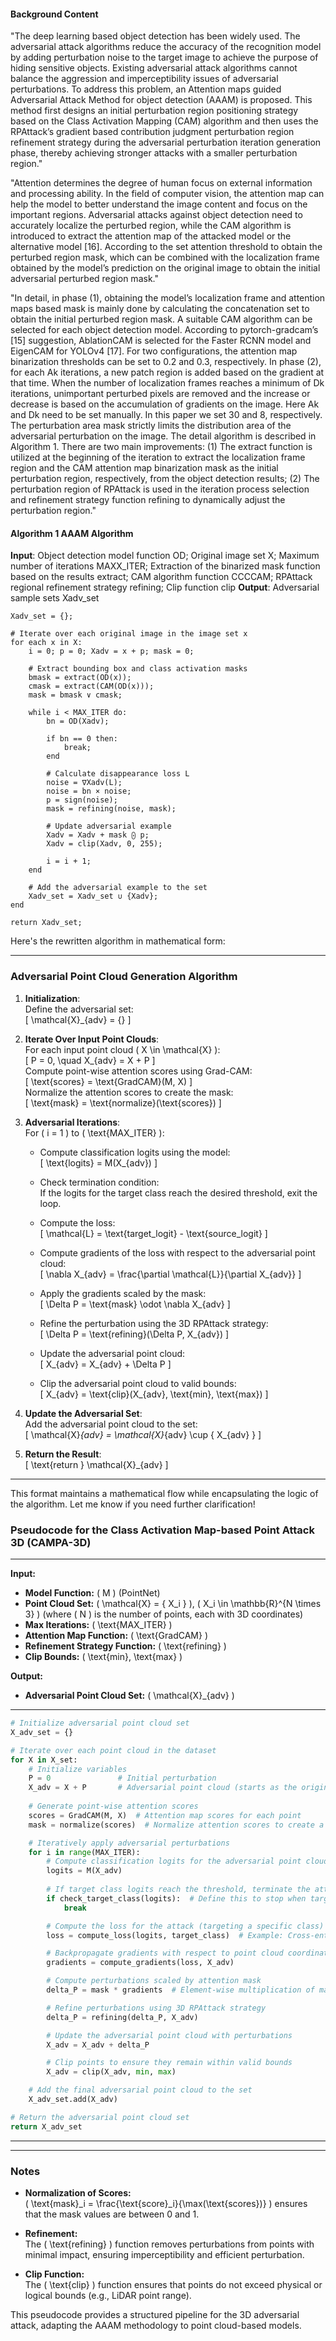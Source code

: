 #### Background Content

"The deep learning based object detection has been widely used. The adversarial attack algorithms reduce the accuracy of the recognition model by adding perturbation noise to the target image to achieve the purpose of hiding sensitive objects. Existing adversarial attack algorithms cannot balance the aggression and imperceptibility issues of adversarial perturbations. To address this problem, an Attention maps guided Adversarial Attack Method for object detection (AAAM) is proposed. This method first designs an initial perturbation region positioning strategy based on the Class Activation Mapping (CAM) algorithm and then uses the RPAttack’s gradient based contribution judgment perturbation region refinement strategy during the adversarial perturbation iteration generation phase, thereby achieving stronger attacks with a smaller perturbation region."

"Attention determines the degree of human focus on external information and processing ability. In the field of computer vision, the attention map can help the model to better understand the image content and focus on the important regions. Adversarial attacks against object detection need to accurately localize the perturbed region, while the CAM algorithm is introduced to extract the attention map of the attacked model or the alternative model [16]. According to the set attention threshold to obtain the perturbed region mask, which can be combined with the localization frame obtained by the model’s prediction on the original image to obtain the initial adversarial perturbed region mask."

"In detail, in phase (1), obtaining the model’s localization frame and attention maps based mask is mainly done by calculating the concatenation set to obtain the initial perturbed region mask. A suitable CAM algorithm can be selected for each object detection model. According to pytorch-gradcam’s [15] suggestion, AblationCAM is selected for the Faster RCNN model and EigenCAM for YOLOv4 [17]. For two configurations, the attention map binarization thresholds can be set to 0.2 and 0.3, respectively. In phase (2), for each Ak iterations, a new patch region is added based on the gradient at that time. When the number of localization frames reaches a minimum of Dk iterations, unimportant perturbed pixels are removed and the increase or decrease is based on the accumulation of gradients on the image. Here Ak and Dk need to be set manually. In this paper we set 30 and 8, respectively. The perturbation area mask strictly limits the distribution area of the adversarial perturbation on the image. The detail algorithm is described in Algorithm 1. There are two main improvements: (1) The extract function is utilized at the beginning of the iteration to extract the localization frame region and the CAM attention map binarization mask as the initial perturbation region, respectively, from the object detection results; (2) The perturbation region of RPAttack is used in the iteration process selection and refinement strategy function refining to dynamically adjust the perturbation region."


#### Algorithm 1 AAAM Algorithm
**Input**: Object detection model function OD; Original image set X; Maximum number of iterations MAXX_ITER; Extraction of the binarized mask function based on the results extract; CAM algorithm function CCCCAM; RPAttack regional refinement strategy refining; Clip function clip
**Output**: Adversarial sample sets Xadv_set 

```
Xadv_set = {};

# Iterate over each original image in the image set x
for each x in X:
    i = 0; p = 0; Xadv = x + p; mask = 0;

    # Extract bounding box and class activation masks
    bmask = extract(OD(x)); 
    cmask = extract(CAM(OD(x))); 
    mask = bmask ∨ cmask;

    while i < MAX_ITER do:
        bn = OD(Xadv);
        
        if bn == 0 then:
            break;
        end

        # Calculate disappearance loss L
        noise = ∇Xadv(L);
        noise = bn × noise;
        p = sign(noise);
        mask = refining(noise, mask);

        # Update adversarial example
        Xadv = Xadv + mask ⨀ p;
        Xadv = clip(Xadv, 0, 255);

        i = i + 1;
    end

    # Add the adversarial example to the set
    Xadv_set = Xadv_set ∪ {Xadv};
end

return Xadv_set;
```


Here's the rewritten algorithm in mathematical form:

---

### Adversarial Point Cloud Generation Algorithm

1. **Initialization**:  
   Define the adversarial set:  
   \[
   \mathcal{X}_{adv} = \{\}
   \]  

2. **Iterate Over Input Point Clouds**:  
   For each input point cloud \( X \in \mathcal{X} \):  
   \[
   P = 0, \quad X_{adv} = X + P
   \]  
   Compute point-wise attention scores using Grad-CAM:  
   \[
   \text{scores} = \text{GradCAM}(M, X)
   \]  
   Normalize the attention scores to create the mask:  
   \[
   \text{mask} = \text{normalize}(\text{scores})
   \]  

3. **Adversarial Iterations**:  
   For \( i = 1 \) to \( \text{MAX\_ITER} \):  
   - Compute classification logits using the model:  
     \[
     \text{logits} = M(X_{adv})
     \]  
   - Check termination condition:  
     If the logits for the target class reach the desired threshold, exit the loop.  

   - Compute the loss:  
     \[
     \mathcal{L} = \text{target\_logit} - \text{source\_logit}
     \]  

   - Compute gradients of the loss with respect to the adversarial point cloud:  
     \[
     \nabla X_{adv} = \frac{\partial \mathcal{L}}{\partial X_{adv}}
     \]  

   - Apply the gradients scaled by the mask:  
     \[
     \Delta P = \text{mask} \odot \nabla X_{adv}
     \]  

   - Refine the perturbation using the 3D RPAttack strategy:  
     \[
     \Delta P = \text{refining}(\Delta P, X_{adv})
     \]  

   - Update the adversarial point cloud:  
     \[
     X_{adv} = X_{adv} + \Delta P
     \]  

   - Clip the adversarial point cloud to valid bounds:  
     \[
     X_{adv} = \text{clip}(X_{adv}, \text{min}, \text{max})
     \]  

4. **Update the Adversarial Set**:  
   Add the adversarial point cloud to the set:  
   \[
   \mathcal{X}_{adv} = \mathcal{X}_{adv} \cup \{ X_{adv} \}
   \]  

5. **Return the Result**:  
   \[
   \text{return } \mathcal{X}_{adv}
   \]

---

This format maintains a mathematical flow while encapsulating the logic of the algorithm. Let me know if you need further clarification!    




### **Pseudocode for the Class Activation Map-based Point Attack 3D (CAMPA-3D)**

---

**Input:**  
- **Model Function:** \( M \) (PointNet)  
- **Point Cloud Set:** \( \mathcal{X} = \{ X_i \} \), \( X_i \in \mathbb{R}^{N \times 3} \) (where \( N \) is the number of points, each with 3D coordinates)  
- **Max Iterations:** \( \text{MAX\_ITER} \)  
- **Attention Map Function:** \( \text{GradCAM} \)  
- **Refinement Strategy Function:** \( \text{refining} \)  
- **Clip Bounds:** \( \text{min}, \text{max} \)  

**Output:**  
- **Adversarial Point Cloud Set:** \( \mathcal{X}_{adv} \)

---

```python
# Initialize adversarial point cloud set
X_adv_set = {}

# Iterate over each point cloud in the dataset
for X in X_set:
    # Initialize variables
    P = 0               # Initial perturbation
    X_adv = X + P       # Adversarial point cloud (starts as the original)
    
    # Generate point-wise attention scores
    scores = GradCAM(M, X)  # Attention map scores for each point
    mask = normalize(scores)  # Normalize attention scores to create a perturbation mask

    # Iteratively apply adversarial perturbations
    for i in range(MAX_ITER):
        # Compute classification logits for the adversarial point cloud
        logits = M(X_adv)
        
        # If target class logits reach the threshold, terminate the attack
        if check_target_class(logits):  # Define this to stop when target class is fooled
            break

        # Compute the loss for the attack (targeting a specific class)
        loss = compute_loss(logits, target_class)  # Example: Cross-entropy loss

        # Backpropagate gradients with respect to point cloud coordinates
        gradients = compute_gradients(loss, X_adv)

        # Compute perturbations scaled by attention mask
        delta_P = mask * gradients  # Element-wise multiplication of mask and gradients

        # Refine perturbations using 3D RPAttack strategy
        delta_P = refining(delta_P, X_adv)

        # Update the adversarial point cloud with perturbations
        X_adv = X_adv + delta_P

        # Clip points to ensure they remain within valid bounds
        X_adv = clip(X_adv, min, max)

    # Add the final adversarial point cloud to the set
    X_adv_set.add(X_adv)

# Return the adversarial point cloud set
return X_adv_set
```

---

---

### Notes

- **Normalization of Scores:**  
  \( \text{mask}_i = \frac{\text{score}_i}{\max(\text{scores})} \) ensures that the mask values are between 0 and 1.  

- **Refinement:**  
  The \( \text{refining} \) function removes perturbations from points with minimal impact, ensuring imperceptibility and efficient perturbation.  

- **Clip Function:**  
  The \( \text{clip} \) function ensures that points do not exceed physical or logical bounds (e.g., LiDAR point range).

This pseudocode provides a structured pipeline for the 3D adversarial attack, adapting the AAAM methodology to point cloud-based models.